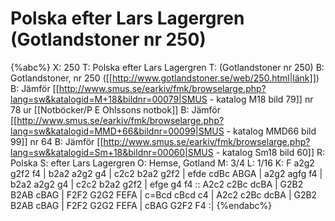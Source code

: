 # Polska efter Lars Lagergren (Gotlandstoner nr 250)

{%abc%}
X: 250
T: Polska efter Lars Lagergren
T: (Gotlandstoner nr 250)
B: Gotlandstoner, nr 250 ([[http://www.gotlandstoner.se/web/250.html|länk]])
B: Jämför [[http://www.smus.se/earkiv/fmk/browselarge.php?lang=sw&katalogid=M+18&bildnr=00079|SMUS - katalog M18 bild 79]] nr 78 ur [[Notböcker/P E Ohlssons notbok]]
B: Jämför [[http://www.smus.se/earkiv/fmk/browselarge.php?lang=sw&katalogid=MMD+66&bildnr=00099|SMUS - katalog MMD66 bild 99]] nr 64
B: Jämför [[http://www.smus.se/earkiv/fmk/browselarge.php?lang=sw&katalogid=Sm+18&bildnr=00060|SMUS - katalog Sm18 bild 60]]
R: Polska
S: efter Lars Lagergren 
O: Hemse, Gotland
M: 3/4
L: 1/16
K: F
a2g2 g2f2 f4 | b2a2 a2g2 g4 | c2c2 b2a2 g2f2 | efde cdBc ABGA | 
a2g2 agfg f4 | b2a2 a2g2 g4 | c2c2 b2a2 g2f2 | efge g4 f4 ::
A2c2 c2Bc dcBA | G2B2 B2AB cBAG | F2F2 G2G2 FEFA | c=Bcd cBcd c4 | 
A2c2 c2Bc dcBA | G2B2 B2AB cBAG | F2F2 G2G2 FEFA | cBAG G2F2 F4 :| 
{%endabc%}
